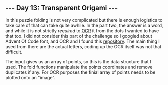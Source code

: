 ## --- Day 13: Transparent Origami ---

In this puzzle folding is not very complicated but there is enough logistics to take care of that can take quite awhile. In the part two, the answer is a word, and while it is not strictly _required_ to [OCR](https://en.wikipedia.org/wiki/Optical_character_recognition) it from the dots I wanted to have that too. I did not consider this part of the challenge so I googled about Advent Of Code font, and OCR and I found this [repository](https://github.com/mstksg/advent-of-code-ocr). The main thing I used from there are the actual letters, coding up the OCR itself was not that
difficult.

The input gives us an array of points, so this is the data structure that I used. The fold functions manipulate the points coordinates and remove duplicates if any. For OCR purposes the finial array of points needs to be plotted onto an "image".

